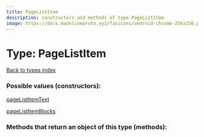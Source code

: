 ```yaml
---
title: PageListItem
description: constructors and methods of type PageListItem
image: https://docs.madelineproto.xyz/favicons/android-chrome-256x256.png
---
```

# Type: PageListItem  
[Back to types index](index.md)



### Possible values (constructors):

[pageListItemText](../constructors/pageListItemText.md)  

[pageListItemBlocks](../constructors/pageListItemBlocks.md)  



### Methods that return an object of this type (methods):



